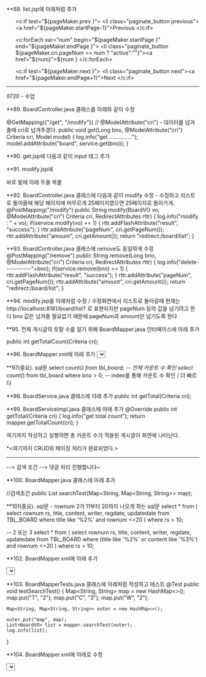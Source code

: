 

**88. list.jsp에 아래처럼 추가

 <!-- 페이지 처리 Start -->
<div class="pull-right">
   <ul class="pagination">
   
   <c:if test="${pageMaker.prev }">
      <li class="paginate_button previous"><a href="${pageMaker.startPage-1}">Previous</a></li>
   </c:if>
   
   <c:forEach var="num" begin="${pageMaker.startPage }" end="${pageMaker.endPage }">
      <li class="paginate_button ${pageMaker.cri.pageNum == num ? "active":""}"><a href="${num}">${num }</a></li>
   </c:forEach>

   <c:if test="${pageMaker.next }">
      <li class="paginate_button next"><a href="${pageMaker.endPage+1}">Next</a></li>
   </c:if>
   </ul>
</div>

<!-- 페이지 처리 End -->

<form id="actionForm" action="/board/list" method="get" >
   <input type="hidden" name="pageNum" value="${pageMaker.cri.pageNum}">
   <input type="hidden" name="amount" value="${pageMaker.cri.amount}">
</form>


*************************
0720 - 수업

**89. BoardController.java 클래스를 아래와 같이 수정

@GetMapping({"/get", "/modify"}) // @ModelAttribute("cri") - 데이터를 넘겨줄때 cri로 넘겨주겠다.
public void get(Long bno, @ModelAttribute("cri") Criteria cri, Model model) {
	log.info("get................");
	model.addAttribute("board", service.get(bno));
}


**90. get.jsp에 다음과 같이 input 태그 추가

<form id='operForm' action="/board/modify" method="get">
	<input type="hidden" id="bno" name="bno" value='<c:out value="${board.bno}" />'>
	<input type="hidden" name="pageNum" value='<c:out value="${cri.pageNum}"/>'>
	<input type="hidden" name="amount" value='<c:out value="${cri.amount}"/>'>
</form>

**91. modify.jsp에
<form action="/board/modify" method="post" role="form"> 바로 밑에 아래 두줄 복붙

<input type="hidden" name="pageNum" value='<c:out value="${cri.pageNum}"/>'>
<input type="hidden" name="amount" value='<c:out value="${cri.amount}"/>'>

**92. BoardController.java 클래스에 다음과 같이 modify 수정 - 수정하고 리스트로 돌아올때 해당 페이지에 머무르게 25페이지였으면 25페이지로 돌아가게.
@PostMapping("/modify")
public String modify(BoardVO vo, @ModelAttribute("cri") Criteria cri, RedirectAttributes rttr) {
	log.info("modify : " + vo);
	if(service.modify(vo) == 1) {
		rttr.addFlashAttribute("result", "success");
	}
	rttr.addAttribute("pageNum", cri.getPageNum());
	rttr.addAttribute("amount", cri.getAmount());
	return "redirect:/board/list";
}

**93. BoardController.java 클래스에 remove도 동일하게 수정
@PostMapping("/remove")
public String remove(Long bno, @ModelAttribute("cri") Criteria cri, RedirectAttributes rttr) {
	log.info("delete-----------"+bno);
	if(service.remove(bno) == 1) {
		rttr.addFlashAttribute("result", "success");
	}
	rttr.addAttribute("pageNum", cri.getPageNum());
	rttr.addAttribute("amount", cri.getAmount());
	return "redirect:/board/list";
}

**94. modify.jsp를 아래처럼 수정 /
수정화면에서 리스트로 돌아갈때 현재는 http://localhost:8181/board/list? 로 표현되지만 pageNum 등의 값을 넘기려고 한다
bno 값은 넘겨줄 필요없기 때문에 pageNum과 amount만 넘기도록 한다

<script type="text/javascript">
$(document).ready(function(){
	var formObj = $("form");
	$('button').on("click", function(e){
		e.preventDefault();
		var operation = $(this).data('oper');
		console.log(operation);
		
		if(operation === 'remove'){
			formObj.attr("action","/board/remove");
		}else if(operation === 'list'){
			//self.location = "/board/list";
			formObj.attr("action", "/board/list").attr("method","get");
			var pageNumTag = $("input[name='pageNum']").clone();   // 복제
			var amountTag = $("input[name='amount']").clone();	// 여기서 담아뒀다가
			formObj.empty();
			formObj.append(pageNumTag); // 나중에 추가하겠다.
			formObj.append(amountTag);
		}
		formObj.submit();
	});           		
});
</script>

**95. 전체 게시글의 토탈 수를 알기 위해 BoardMapper.java 인터페이스에 아래 추가

public int getTotalCount(Criteria cri);

**96. BoardMapper.xml에 아래 추가
<select id="getTotalCount" resultType="int">
   	select count(*) from tbl_board where bno > 0
</select>

**97(중요). sql문
select count(*) from tbl_board; -- 전체 카운트 수 확인
select count(*) from tbl_board where bno > 0; -- index를 통해 카운트 수 확인 / 더 빠르다

**98. BoardService.java 클래스에 아래 추가
public int getTotal(Criteria cri);

**99. BoardServiceImpl.java 클래스에 아래 추가
@Override
public int getTotal(Criteria cri) {
	log.info("get total count");
	return mapper.getTotalCount(cri);
}

여기까지 작성하고 실행하면 총 카운트 수가 적용된 게시글이 화면에 나타난다.

*<여기까지 CRUD와 페이징 처리가 완료되었다.>

******************************************************************************************
--> 검색 조건
--> 댓글 처리 진행합니다~


**100. BoardMapper.java 클래스에 아래 추가

//검색조건
public List<BoardVO> searchTest(Map<String, Map<String, String>> map);


**101(중요). sql문 - rownum 2가 11부터 20까지 나오게 하는 sql문 
select * from (
    select rownum rs, title, content, writer, regdate, updatedate
    from TBL_BOARD
    where title like '%2%' and rownum <=20
)
where rs > 10;

-- 2 또는 3
select * from (
    select rownum rs, title, content, writer, regdate, updatedate
    from TBL_BOARD
    where (title like '%2%' or content like '%3%') and rownum <=20
)
where rs > 10;



**102. BoardMapper.xml에 아래 추가
   <!-- 검색 조건 -->
   <select id="searchTest" resultType="org.zerock.domain.BoardVO">
   	  <![CDATA[
     	select * from tbl_board
     	where
     	]]>
     	<trim suffix="and">
     		<foreach collection="map" index="key" item="val">
     			<if test= "key == 'W'.toString()">
     				writer like #{val}
     			</if>
     		</foreach>
     	</trim>
      <![CDATA[
     	rownum < 10
     	 ]]>
    </select>

**103. BoardMapperTests.java 클래스에 아래처럼 작성하고 테스트
@Test
public void testSearchTest() {
	Map<String, String> map = new HashMap<>();
	map.put("T", "2");
	map.put("C", "3");
	map.put("W", "2");
	
	Map<String, Map<String, String>> outer = new HashMap<>();
	
	outer.put("map", map);
	List<BoardVO> list = mapper.searchTest(outer);
	log.info(list);
}

**104. BoardMapper.xml에 아래로 수정
<!-- 검색 조건 -->
   <select id="searchTest" resultType="org.zerock.domain.BoardVO">
   	  <![CDATA[
     	select * from tbl_board
     	where
     	]]>
     	<trim suffix="and">
     		<foreach collection="map" index="key" item="val" separator="or" open="(" close=")">
     			<if test= "key == 'T'.toString()">
     				title like #{val}
     			</if>
     			<if test= "key == 'C'.toString()">
     				content like #{val}
     			</if>
     			<if test= "key == 'W'.toString()">
     				writer like #{val}
     			</if>
     		</foreach>
     	</trim>
      <![CDATA[
		rownum < 10
     	 ]]>
     	 
    </select>
    
**105. Criteria.java 클래스에 아래 추가
private String type;
	private String keyword;
	
	public String[] getTypeArr() {
		return type == null ? new String[] {} : type.split("");
	}

























